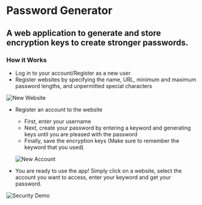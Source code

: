 # Password Generator

## A web application to generate and store encryption keys to create stronger passwords.

### How it Works
* Log in to your account/Register as a new user
* Register websites by specifying the name, URL, minimum and maximum password lengths, and unpermitted special characters

![New Website](demos/security_website_demo.gif)

* Register an account to the website
  * First, enter your username
  * Next, create your password by entering a keyword and generating keys until you are pleased with the password
  * Finally, save the encryption keys (Make sure to remember the keyword that you used)
  
  ![New Account](demos/security_account_demo.gif)
  
 * You are ready to use the app! Simply click on a website, select the account you want to access, enter your keyword and get your password. 

![Security Demo](demos/security_demo.gif)
